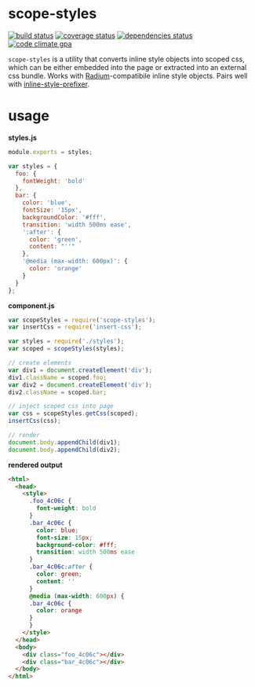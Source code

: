 # scope-styles

[![build status][build-badge]][build-href]
[![coverage status][coverage-badge]][coverage-href]
[![dependencies status][deps-badge]][deps-href]
[![code climate gpa][code-climate-badge]][code-climate-href]

`scope-styles` is a utility that converts inline style objects into scoped css, which can be either embedded into the page or extracted into an external css bundle. Works with [Radium](https://github.com/FormidableLabs/radium)-compatibile inline style objects. Pairs well with [inline-style-prefixer](https://github.com/rofrischmann/inline-style-prefixer).

# usage

**styles.js**
```javascript
module.exports = styles;

var styles = {
  foo: {
    fontWeight: 'bold'
  },
  bar: {
    color: 'blue',
    fontSize: '15px',
    backgroundColor: '#fff',
    transition: 'width 500ms ease',
    ':after': {
      color: 'green',
      content: "''"
    },
    '@media (max-width: 600px)': {
      color: 'orange'
    }
  }
};
```

**component.js**
```javascript
var scopeStyles = require('scope-styles');
var insertCss = require('insert-css');

var styles = require('./styles');
var scoped = scopeStyles(styles);

// create elements
var div1 = document.createElement('div');
div1.className = scoped.foo;
var div2 = document.createElement('div');
div2.className = scoped.bar;

// inject scoped css into page
var css = scopeStyles.getCss(scoped);
insertCss(css);

// render
document.body.appendChild(div1);
document.body.appendChild(div2);

```

**rendered output**
```html
<html>
  <head>
    <style>
      .foo_4c06c {
        font-weight: bold
      }
      .bar_4c06c {
        color: blue;
        font-size: 15px;
        background-color: #fff;
        transition: width 500ms ease
      }
      .bar_4c06c:after {
        color: green;
        content: ''
      }
      @media (max-width: 600px) {
      .bar_4c06c {
        color: orange
      }
      }
    </style>
  </head>
  <body>
    <div class="foo_4c06c"></div>
    <div class="bar_4c06c"></div>
  </body>
</html>
```

[build-badge]: https://travis-ci.org/rtsao/scope-styles.svg?branch=master
[build-href]: https://travis-ci.org/rtsao/scope-styles
[coverage-badge]: https://coveralls.io/repos/rtsao/scope-styles/badge.svg?branch=master&service=github
[coverage-href]: https://coveralls.io/github/rtsao/scope-styles?branch=master
[deps-badge]: https://david-dm.org/rtsao/scope-styles.svg
[deps-href]: https://david-dm.org/rtsao/scope-styles
[code-climate-badge]: https://codeclimate.com/github/rtsao/scope-styles/badges/gpa.svg
[code-climate-href]: https://codeclimate.com/github/rtsao/scope-styles
